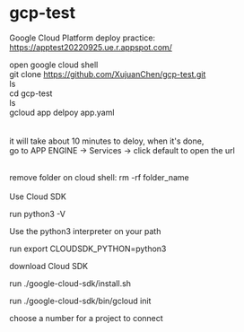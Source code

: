 # gcp-test
Google Cloud Platform deploy practice:<br />
https://apptest20220925.ue.r.appspot.com/ <br />

open google cloud shell<br />
git clone https://github.com/XujuanChen/gcp-test.git<br />
ls<br />
cd gcp-test<br />
ls<br />
gcloud app delpoy app.yaml<br />
<br />
<br />
it will take about 10 minutes to deloy, when it's done,<br />
go to APP ENGINE -> Services -> click default to open the url<br />

<br />
remove folder on cloud shell:  rm -rf folder_name<br />

<br/>
Use Cloud SDK

run python3 -V

Use the python3 interpreter on your path

run export CLOUDSDK_PYTHON=python3 

download Cloud SDK

run ./google-cloud-sdk/install.sh

run ./google-cloud-sdk/bin/gcloud init

choose a number for a project to connect

